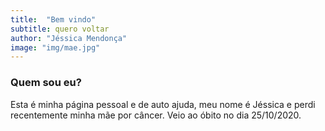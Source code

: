 ```yaml
---
title:  "Bem vindo"
subtitle: quero voltar
author: "Jéssica Mendonça"
image: "img/mae.jpg"
---
```


### Quem sou eu?

Esta é  minha página pessoal e de auto ajuda, meu nome é Jéssica e perdi recentemente minha mãe por câncer. Veio ao óbito no dia 25/10/2020.